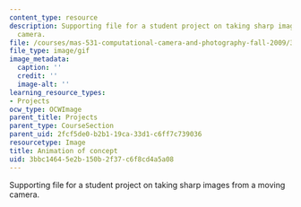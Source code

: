 ```yaml
---
content_type: resource
description: Supporting file for a student project on taking sharp images from a moving
  camera.
file: /courses/mas-531-computational-camera-and-photography-fall-2009/3bbc14645e2b150b2f37c6f8cd4a5a08_proj3_ani.gif
file_type: image/gif
image_metadata:
  caption: ''
  credit: ''
  image-alt: ''
learning_resource_types:
- Projects
ocw_type: OCWImage
parent_title: Projects
parent_type: CourseSection
parent_uid: 2fcf5de0-b2b1-19ca-33d1-c6ff7c739036
resourcetype: Image
title: Animation of concept
uid: 3bbc1464-5e2b-150b-2f37-c6f8cd4a5a08
---
```

Supporting file for a student project on taking sharp images from a moving camera.